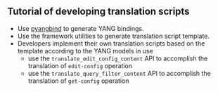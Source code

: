 ## Tutorial of developing translation scripts
- Use [pyangbind](https://github.com/robshakir/pyangbind) to generate YANG bindings. 
- Use the framework utilities to generate translation script template.
- Developers implement their own translation scripts based on the template according to the YANG models in use
  - use the ```translate_edit_config_content``` API to accomplish the translation of ```edit-config``` operation
  - use the ```translate_query_filter_content``` API to accomplish the translation of ```get-config``` operation
